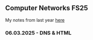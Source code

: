 ## Computer Networks FS25 

My notes from last year [here](febr8923.github.io)

### 06.03.2025 - DNS \& HTML
